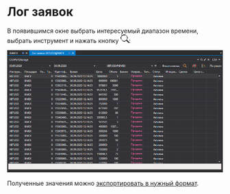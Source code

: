 # Лог заявок

В появившимся окне выбрать интересуемый диапазон времени, выбрать инструмент и нажать кнопку ![hydra find](../images/hydra_find.png):

![hydra export order log](../images/hydra_export_order_log.png)

Полученные значения можно [экспортировать в нужный формат](HydraExport.md).
